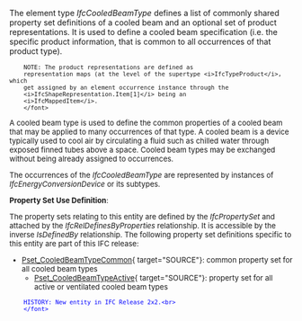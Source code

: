 ﻿The element type _IfcCooledBeamType_ defines a list of commonly shared property set definitions of a cooled beam and an optional set of product representations. It is used to define a cooled beam specification (i.e. the specific product information, that is common to all occurrences of that product type).

> <font size="-1">
		NOTE: The product representations are defined as
		representation maps (at the level of the supertype <i>IfcTypeProduct</i>, which
		get assigned by an element occurrence instance through the
		<i>IfcShapeRepresentation.Item[1]</i> being an
		<i>IfcMappedItem</i>.
    	</font>

A cooled beam type is used to define the common properties of a cooled beam that may be applied to many occurrences of that type. A cooled beam is a device typically used to cool air by circulating a fluid such as chilled water through exposed finned tubes above a space. Cooled beam types may be exchanged without being already assigned to occurrences.

The occurrences of the _IfcCooledBeamType_ are represented by instances of _IfcEnergyConversionDevice_ or its subtypes.

****Property Set Use Definition****:

The property sets relating to this entity are defined by the _IfcPropertySet_ and attached by the _IfcRelDefinesByProperties_ relationship. It is accessible by the inverse _IsDefinedBy_ relationship. The following property set definitions specific to this entity are part of this IFC release:

* [Pset_CooledBeamTypeCommon](../../psd/IfcHvacDomain/Pset_CooledBeamTypeCommon.xml){ target="SOURCE"}: common property set for all cooled beam types 
    * [Pset_CooledBeamTypeActive](../../psd/IfcHvacDomain/Pset_CooledBeamTypeActive.xml){ target="SOURCE"}: property set for all active or ventilated cooled beam types 

> <font color="#0000ff" size="-1">
    	HISTORY: New entity in IFC Release 2x2.<br>
    	</font>